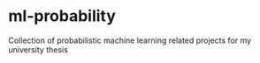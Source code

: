 # ml-probability
Collection of probabilistic machine learning related projects for my university thesis 
